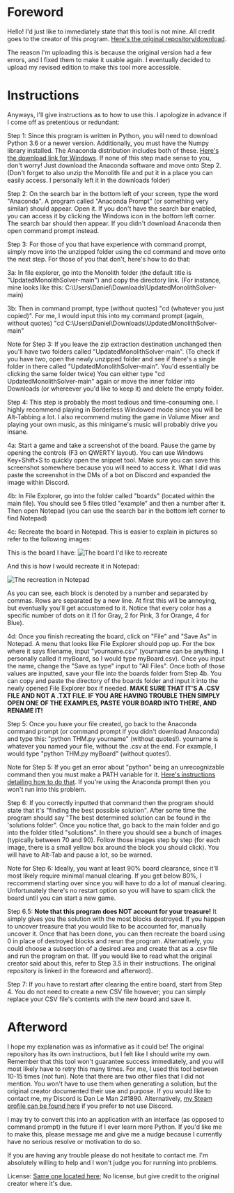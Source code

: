 # Foreword
Hello! I'd just like to immediately state that this tool is not mine. All credit goes to the creator of this program. [Here's the original repository/download](https://github.com/Azshene/THM_Solver).

The reason I'm uploading this is because the original version had a few errors, and I fixed them to make it usable again. I eventually decided to upload my revised edition to make this tool more accessible.

# Instructions
Anyways, I'll give instructions as to how to use this. I apologize in advance if I come off as pretentious or redundant:

Step 1: Since this program is written in Python, you will need to download Python 3.6 or a newer version. Additionally, you must have the Numpy library installed. 
The Anaconda distribution includes both of these. [Here's the download link for Windows](https://www.anaconda.com/products/individual#windows). If none of this step made sense to you, don't worry! Just download the Anaconda software and move onto Step 2.
(Don't forget to also unzip the Monolith file and put it in a place you can easily access. I personally left it in the downloads folder)

Step 2: On the search bar in the bottom left of your screen, type the word "Anaconda". A program called "Anaconda Prompt" (or something very similar) should appear. Open it. If you don't have the search bar enabled, you can access it by clicking the Windows icon in the bottom left corner. The search bar should then appear. If you didn't download Anaconda then open command prompt instead.

Step 3: For those of you that have experience with command prompt, simply move into the unzipped folder using the cd command and move onto the next step. For those of you that don't, here's how to do that:

3a: In file explorer, go into the Monolith folder (the default title is "UpdatedMonolithSolver-main") and copy the directory link. (For instance, mine looks like this: C:\Users\Daniel\Downloads\UpdatedMonolithSolver-main)

3b: Then in command prompt, type (without quotes) "cd (whatever you just copied)". For me, I would input this into my command prompt (again, without quotes) "cd C:\Users\Daniel\Downloads\UpdatedMonolithSolver-main"

Note for Step 3: If you leave the zip extraction destination unchanged then you'll have two folders called "UpdatedMonolithSolver-main". (To check if you have two, open the newly unzipped folder and see if there's a single folder in there called "UpdatedMonolithSolver-main". You'd essentially be clicking the same folder twice) You can either type "cd UpdatedMonolithSolver-main" again or move the inner folder into Downloads (or whereever you'd like to keep it) and delete the empty folder.
	
Step 4: This step is probably the most tedious and time-consuming one. I highly recommend playing in Borderless Windowed mode since you will be Alt-Tabbing a lot. I also recommend muting the game in Volume Mixer and playing your own music, as this minigame's music will probably drive you insane.
  
4a: Start a game and take a screenshot of the board. Pause the game by opening the controls (F3 on QWERTY layout). You can use Windows Key+Shift+S to quickly open the snippet tool. Make sure you can save this screenshot somewhere because you will need to access it. What I did was paste the screenshot in the DMs of a bot on Discord and expanded the image within Discord.
  
4b: In File Explorer, go into the folder called "boards" (located within the main file). You should see 5 files titled "example" and then a number after it. Then open Notepad (you can use the search bar in the bottom left corner to find Notepad)
  
4c: Recreate the board in Notepad. This is easier to explain in pictures so refer to the following images:
  
This is the board I have:
![The board I'd like to recreate](https://cdn.discordapp.com/attachments/786485904176971827/788300313815285770/unknown.png)
  
And this is how I would recreate it in Notepad:
	
![The recreation in Notepad](https://cdn.discordapp.com/attachments/786485904176971827/788300784487628800/unknown.png)
  
As you can see, each block is denoted by a number and separated by commas. Rows are separated by a new line. At first this will be annoying, but eventually you'll get accustomed to it. Notice that every color has a specific number of dots on it (1 for Gray, 2 for Pink, 3 for Orange, 4 for Blue).
	
4d: Once you finish recreating the board, click on "File" and "Save As" in Notepad. A menu that looks like File Explorer should pop up. For the box where it says filename, input "yourname.csv" (yourname can be anything. I personally called it myBoard, so I would type myBoard.csv). Once you input the name, change the "Save as type" input to "All Files". Once both of those values are inputted, save your file into the boards folder from Step 4b. You can copy and paste the directory of the boards folder and input it into the newly opened File Explorer box if needed. **MAKE SURE THAT IT'S A .CSV FILE AND NOT A .TXT FILE. IF YOU ARE HAVING TROUBLE THEN SIMPLY OPEN ONE OF THE EXAMPLES, PASTE YOUR BOARD INTO THERE, AND RENAME IT!**

Step 5: Once you have your file created, go back to the Anaconda command prompt (or command prompt if you didn't download Anaconda) and type this: "python THM.py yourname" (without quotes!). yourname is whatever you named your file, without the .csv at the end. For example, I would type "python THM.py myBoard" (without quotes!). 

Note for Step 5: If you get an error about "python" being an unrecognizable command then you must make a PATH variable for it. [Here's instructions detailing how to do that](https://www.educative.io/edpresso/how-to-add-python-to-path-variable-in-windows). If you're using the Anaconda prompt then you won't run into this problem.

Step 6: If you correctly inputted that command then the program should state that it's "finding the best possible solution". After some time the program should say "The best determined solution can be found in the 'solutions folder". Once you notice that, go back to the main folder and go into the folder titled "solutions". In there you should see a bunch of images (typically between 70 and 90). Follow those images step by step (for each image, there is a small yellow box around the block you should click). You will have to Alt-Tab and pause a lot, so be warned. 

Note for Step 6: Ideally, you want at least 90% board clearance, since it'll most likely require minimal manual clearing. If you get below 80%, I reccommend starting over since you will have to do a lot of manual clearing. Unfortunately there's no restart option so you will have to spam click the board until you can start a new game.

Step 6.5: **Note that this program does NOT account for your treasure!** It simply gives you the solution with the most blocks destroyed. If you happen to uncover treasure that you would like to be accounted for, manually uncover it. Once that has been done, you can then recreate the board using 0 in place of destroyed blocks and rerun the program. Alternatively, you could choose a subsection of a desired area and create that as a .csv file and run the program on that. (If you would like to read what the original creator said about this, refer to Step 3.5 in their instructions. The original repository is linked in the foreword and afterword).

Step 7: If you have to restart after clearing the entire board, start from Step 4. You do not need to create a new CSV file however; you can simply replace your CSV file's contents with the new board and save it.
# Afterword

I hope my explanation was as informative as it could be! The original repository has its own instructions, but I felt like I should write my own. Remember that this tool won't guarantee success immediately, and you will most likely have to retry this many times. For me, I used this tool between 10-15 times (not fun). Note that there are two other files that I did not mention. You won't have to use them when generating a solution, but the original creator documented their use and purpose. If you would like to contact me, my Discord is Dan Le Man 2#1890. Alternatively, [my Steam profile can be found here](https://steamcommunity.com/id/danleepicman/) if you prefer to not use Discord.

I may try to convert this into an application with an interface (as opposed to command prompt) in the future if I ever learn more Python. If you'd like me to make this, please message me and give me a nudge because I currently have no serious resolve or motivation to do so.

If you are having any trouble please do not hesitate to contact me. I'm absolutely willing to help and I won't judge you for running into problems.

License: [Same one located here](https://github.com/Azshene/THM_Solver); No license, but give credit to the original creator where it's due.
